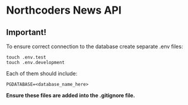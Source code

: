 # Northcoders News API

## Important!

To ensure correct connection to the database create separate .env files:

```
touch .env.test
touch .env.development
```

Each of them should include:

```
PGDATABASE=<database_name_here>
```

**Ensure these files are added into the .gitignore file.**

